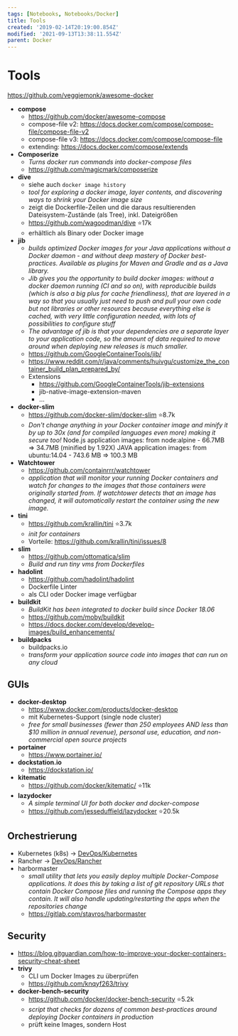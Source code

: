 ```yaml
---
tags: [Notebooks, Notebooks/Docker]
title: Tools
created: '2019-02-14T20:19:00.854Z'
modified: '2021-09-13T13:38:11.554Z'
parent: Docker
---
```


# Tools
<https://github.com/veggiemonk/awesome-docker>

- **compose**
  - https://github.com/docker/awesome-compose
  - compose-file v2: <https://docs.docker.com/compose/compose-file/compose-file-v2>
  - compose-file v3: <https://docs.docker.com/compose/compose-file>
  - extending: <https://docs.docker.com/compose/extends>
- **Composerize**
  - *Turns docker run commands into docker-compose files*
  - <https://github.com/magicmark/composerize>
- **dive**
  - siehe auch `docker image history`
  - *tool for exploring a docker image, layer contents, and discovering ways to shrink your Docker image size*
  - zeigt die Dockerfile-Zeilen und die daraus resultierenden Dateisystem-Zustände (als Tree), inkl. Dateigrößen
  - <https://github.com/wagoodman/dive> ⭐17k
  - erhältlich als Binary oder Docker image
- **jib**
  - *builds optimized Docker images for your Java applications without a Docker daemon - and without deep mastery of Docker best-practices. Available as plugins for Maven and Gradle and as a Java library.*
  - *Jib gives you the opportunity to build docker images: without a docker daemon running (CI and so on), with reproducible builds (which is also a big plus for cache friendliness), that are layered in a way so that you usually just need to push and pull your own code but not libraries or other resources because everything else is cached, with very little configuration needed, with lots of possibilities to configure stuff*
  - *The advantage of jib is that your dependencies are a separate layer to your application code, so the amount of data required to move around when deploying new releases is much smaller.*
  - https://github.com/GoogleContainerTools/jib/
  - https://www.reddit.com/r/java/comments/huivgu/customize_the_container_build_plan_prepared_by/
  - Extensions
    - https://github.com/GoogleContainerTools/jib-extensions
    - jib-native-image-extension-maven
    - ...
- **docker-slim**
  - https://github.com/docker-slim/docker-slim ⭐8.7k
  - *Don't change anything in your Docker container image and minify it by up to 30x (and for compiled languages even more) making it secure too!*
  Node.js application images: from node:alpine - 66.7MB => 34.7MB (minified by 1.92X)
  JAVA application images: from ubuntu:14.04 - 743.6 MB => 100.3 MB
- **Watchtower**
  - https://github.com/containrrr/watchtower
  - *application that will monitor your running Docker containers and watch for changes to the images that those containers were originally started from. If watchtower detects that an image has changed, it will automatically restart the container using the new image.*
- **tini**
  - https://github.com/krallin/tini ⭐3.7k
  - *init for containers*
  - Vorteile: https://github.com/krallin/tini/issues/8
- **slim**
  - https://github.com/ottomatica/slim 
  - *Build and run tiny vms from Dockerfiles*
- **hadolint**
  - <https://github.com/hadolint/hadolint>
  - Dockerfile Linter
  - als CLI oder Docker image verfügbar
- **buildkit**
  - *BuildKit has been integrated to docker build since Docker 18.06*
  - https://github.com/moby/buildkit
  - https://docs.docker.com/develop/develop-images/build_enhancements/
- **buildpacks**
  - buildpacks.io
  - *transform your application source code into images that can run on any cloud*


## GUIs
- **docker-desktop**
  - <https://www.docker.com/products/docker-desktop>
  - mit Kubernetes-Support (single node cluster)
  - *free for small businesses (fewer than 250 employees AND less than $10 million in annual revenue), personal use, education, and non-commercial open source projects*
- **portainer**
  - <https://www.portainer.io/>
- **dockstation.io**
  - <https://dockstation.io/>
- **kitematic**
  - https://github.com/docker/kitematic/ ⭐11k
- **lazydocker**
  - *A simple terminal UI for both docker and docker-compose*
  - <https://github.com/jesseduffield/lazydocker> ⭐20.5k


## Orchestrierung
- Kubernetes (k8s) → [DevOps/Kubernetes](/content/devops/kubernetes)
- Rancher → [DevOps/Rancher](/content/devops/Rancher)
- harbormaster
  - *small utility that lets you easily deploy multiple Docker-Compose applications. It does this by taking a list of git repository URLs that contain Docker Compose files and running the Compose apps they contain. It will also handle updating/restarting the apps when the repositories change*
  - https://gitlab.com/stavros/harbormaster


## Security
- <https://blog.gitguardian.com/how-to-improve-your-docker-containers-security-cheat-sheet>
- **trivy**
  - CLI um Docker Images zu überprüfen
  - <https://github.com/knqyf263/trivy>
- **docker-bench-security**
  - <https://github.com/docker/docker-bench-security> ⭐5.2k
  - *script that checks for dozens of common best-practices around deploying Docker containers in production*
  - prüft keine Images, sondern Host
